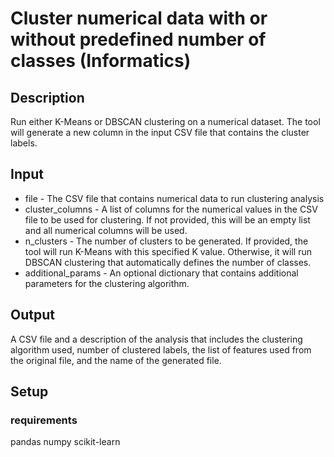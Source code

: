 # Cluster numerical data with or without predefined number of classes (Informatics)

## Description
Run either K-Means or DBSCAN clustering on a numerical dataset. The tool will generate a new column in the input CSV file that contains the cluster labels.

## Input
* file - The CSV file that contains numerical data to run clustering analysis
* cluster_columns - A list of columns for the numerical values in the CSV file to be used for clustering. If not provided, this will be an empty list and all numerical columns will be used.
* n_clusters - The number of clusters to be generated. If provided, the tool will run K-Means with this specified K value. Otherwise, it will run DBSCAN clustering that automatically defines the number of classes. 
* additional_params - An optional dictionary that contains additional parameters for the clustering algorithm. 

## Output
A CSV file and a description of the analysis that includes the clustering algorithm used, number of clustered labels, the list of features used from the original file, and the name of the generated file. 

## Setup
### requirements
pandas
numpy
scikit-learn